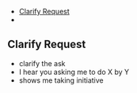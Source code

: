 - [Clarify Request](#clarify-request)
-

## Clarify Request

- clarify the ask
- I hear you asking me to do X by Y
- shows me taking initiative
